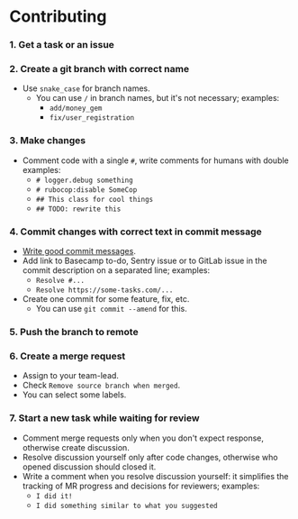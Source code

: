 # Contributing

### 1. Get a task or an issue

### 2. Create a git branch with correct name

*   Use `snake_case` for branch names.
    *   You can use `/` in branch names, but it's not necessary; examples:
        *   `add/money_gem`
        *   `fix/user_registration`

### 3. Make changes

*   Comment code with a single `#`, write comments for humans with double
    examples:
    *   `# logger.debug something`
    *   `# rubocop:disable SomeCop`
    *   `## This class for cool things`
    *   `## TODO: rewrite this`

### 4. Commit changes with correct text in commit message

*   [Write good commit messages](https://chris.beams.io/posts/git-commit/).
*   Add link to Basecamp to-do, Sentry issue or to GitLab issue
    in the commit description on a separated line; examples:
    *   `Resolve #...`
    *   `Resolve https://some-tasks.com/...`
*   Create one commit for some feature, fix, etc.
    *   You can use `git commit --amend` for this.

### 5. Push the branch to remote

### 6. Create a merge request

*   Assign to your team-lead.
*   Check `Remove source branch when merged`.
*   You can select some labels.

### 7. Start a new task while waiting for review

*   Comment merge requests only when you don't expect response,
    otherwise create discussion.
*   Resolve discussion yourself only after code changes,
    otherwise who opened discussion should closed it.
*   Write a comment when you resolve discussion yourself:
    it simplifies the tracking of MR progress and decisions for reviewers;
    examples:
    *   `I did it!`
    *   `I did something similar to what you suggested`
